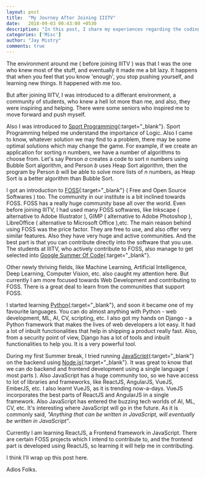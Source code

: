 ```yaml
---
layout: post
title:  "My Journey After Joining IIITV"
date:   2018-09-03 00:43:00 +0530
description: "In this post, I share my experiences regarding the coding culture in my institute and how it affected me."
categories: ['Misc']
author: "Jay Mistry"
comments: true
---
```


The environment around me ( before joining IIITV ) was that I was the one who knew most of the stuff, and eventually it made me a bit lazy. It happens that when you feel that you know 'enough', you stop pushing yourself, and learning new things. It happened with me too.

But after joining IIITV, I was introduced to a differant environment, a community of students, who knew a hell lot more than me, and also, they were inspiring and helping. There were some seniors who inspired me to move forward and push myself.

Also I was introduced to [Sport Programming](https://en.wikipedia.org/wiki/Competitive_programming){:target="_blank"}. Sport Programming helped me understand the importance of Logic. Also I came to know, whatever solution we may find to a problem, there may be some optimal solutions which may change the game. For example, if we create an application for sorting <i>n</i> numbers, we have a number of algorithms to choose from. Let's say Person <i>a</i> creates a code to sort <i>n</i> numbers using Bubble Sort algorithm, and Person <i>b</i> uses Heap Sort algorithm, then the program by Person <i>b</i> will be able to solve more lists of <i>n</i> numbers, as Heap Sort is a better algorithm than Bubble Sort. 

I got an introduction to [FOSS](https://en.wikipedia.org/wiki/Free_and_open-source_software){:target="_blank"} ( Free and Open Source Softwares ) too. The community in our institute is a bit inclined towards FOSS. FOSS has a really huge community base all over the world. Even before joining IIITV, I had used many FOSS softwares, like Inkscape ( alternative to Adobe Illustrator ), GIMP ( alternative to Adobe Photoshop ), LibreOffice ( alternative to Microsoft Office ),etc. The main reason behind using FOSS was the price factor. They are free to use, and also offer very similar features. Also they have very huge and active communities. And the best part is that you can contribute directly into the software that you use. The students at IIITV, who actively contribute to FOSS, also manage to get selected into [Google Summer Of Code](https://summerofcode.withgoogle.com/){:target="_blank"}.

Other newly thriving fields, like Machine Learning, Artificial Intelligence, Deep Learning, Computer Vision, etc. also caught my attention here. But currently I am more focused towards Web Development and contributing to FOSS. There is a great deal to learn from the communities that support FOSS. 

I started learning [Python](https://en.wikipedia.org/wiki/Python_(programming_language)){:target="_blank"}, and soon it became one of my favourite languages. You can do almost anything with Python - web development, ML, AI, CV, scripting, etc. I also got my hands on Django - a Python framework that makes the lives of web developers a lot easy. It had a lot of inbuilt functionalities that help in shipping a product really fast. Also, from a security point of view, Django has a lot of tools and inbuilt functionalities to help you. It is a very powerful tool.

During my first Summer break, I tried running [JavaScript](https://en.wikipedia.org/wiki/Javascript){:target="_blank"} on the backend using [Node.js](https://en.wikipedia.org/wiki/Node.js){:target="_blank"}. It was great to know that we can do backend and frontend development using a single language ( most parts ). Also JavaScript has a huge community too, so we have access to lot of libraries and frameworks, like ReactJS, AngularJS, VueJS, EmberJS, etc. I also learnt VueJS, as it is trending now-a-days. VueJS incorporates the best parts of ReactJS and AngularJS in a single framework. Also JavaScript has entered the buzzing tech worlds of AI, ML, CV, etc. It's interesting where JavaScript will go in the future. As it is commonly said, <i>"Anything that can be written in JavaScript, will eventually be written in JavaScript"</i>.

Currently I am learning ReactJS, a Frontend framework in JavaScript. There are certain FOSS projects which I intend to contribute to, and the frontend part is developed using ReactJS, so learning it will help me in contributing.

I think I'll wrap up this post here.

Adios Folks.